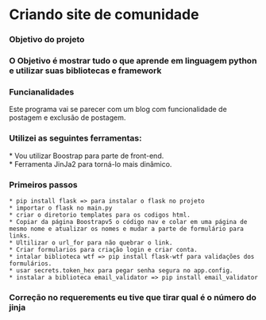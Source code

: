 <h1>Criando site de comunidade</h1>

<h3>Objetivo do projeto<h3>

<p> O Objetivo é mostrar tudo o que aprende em linguagem python e utilizar suas bibliotecas e framework </p>

<h3>Funcianalidades</h3>
<p>Este programa vai se parecer com um blog com funcionalidade de postagem e exclusão de postagem.</p>

<h3> Utilizei as seguintes ferramentas:</h3>
<p>
    * Vou utilizar Boostrap para parte de front-end.<br>
    * Ferramenta JinJa2 para torná-lo mais dinâmico.
</p>
<h3>Primeiros passos</h3>
<p>

    * pip install flask => para instalar o flask no projeto
    * importar o flask no main.py 
    * criar o diretorio templates para os codigos html.
    * Copiar da página Boostrapv5 o código nav e colar em uma página de mesmo nome e atualizar os nomes e mudar a parte de formulário para links.
    * Ultilizar o url_for para não quebrar o link.
    * Criar formularios para criação login e criar conta.
    * intalar biblioteca wtf => pip install flask-wtf para validações dos formulários.
    * usar secrets.token_hex para pegar senha segura no app.config.
    * instalar a biblioteca email_validator => pip install email_validator
    
</p>
<h3>Correção no requerements eu tive que tirar qual é o número do  jinja</h3>


